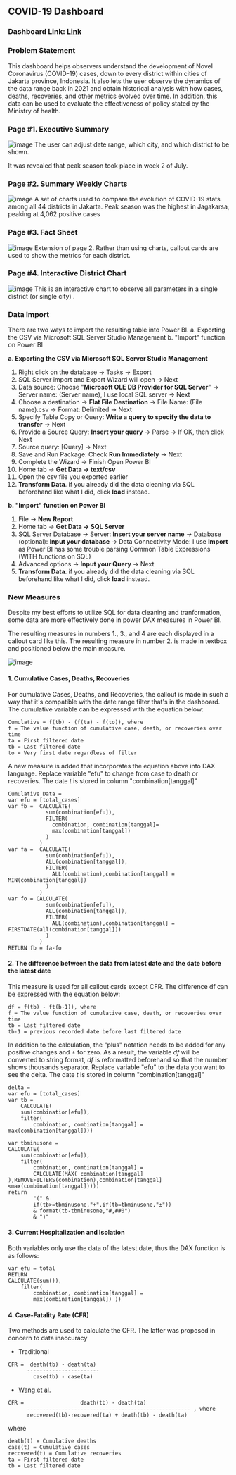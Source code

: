 ## COVID-19 Dashboard

### Dashboard Link: [Link](https://univindonesia-my.sharepoint.com/:u:/g/personal/farrel_mahardhika01_office_ui_ac_id/EeeaunE_bMFAnM27hse-JfoBYmt-JyPhUJR2UiVI2eJwDg?e=RpCKiw)

### Problem Statement

This dashboard helps observers understand the development of Novel Coronavirus (COVID-19) cases, down to every district within cities of Jakarta province, Indonesia. It also lets the user observe the dynamics of the data range back in 2021 and obtain historical analysis with how cases, deaths, recoveries, and other metrics evolved over time. In addition, this data can be used to evaluate the effectiveness of policy stated by the Ministry of health.

### Page #1. Executive Summary
![image](https://github.com/FarrelMFajar/Data-Analyst-Portofolio/assets/163612902/839cb531-a7b2-4325-8a0c-1cd70cdf1a1f)
The user can adjust date range, which city, and which district to be shown.

It was revealed that peak season took place in week 2 of July.

### Page #2. Summary Weekly Charts
![image](https://github.com/FarrelMFajar/Data-Analyst-Portofolio/assets/163612902/ee8eba67-00e0-4c6c-a2e7-3e6e799bb04b)
A set of charts used to compare the evolution of COVID-19 stats among all 44 districts in Jakarta.
Peak season was the highest in Jagakarsa, peaking at 4,062 positive cases

### Page #3. Fact Sheet
![image](https://github.com/FarrelMFajar/Data-Analyst-Portofolio/assets/163612902/2da64ef2-bf91-4e95-beb5-ff50b6937a12)
Extension of page 2. Rather than using charts, callout cards are used to show the metrics for each district.

### Page #4. Interactive District Chart
![image](https://github.com/FarrelMFajar/Data-Analyst-Portofolio/assets/163612902/1eebb819-aad4-4de1-8ec9-f8424071d24d)
This is an interactive chart to observe all parameters in a single district (or single city) .


### Data Import

There are two ways to import the resulting table into Power BI.
a. Exporting the CSV via Microsoft SQL Server Studio Management
b. "Import" function on Power BI

**a. Exporting the CSV via Microsoft SQL Server Studio Management**
1. Right click on the database → Tasks → Export
2. SQL Server import and Export Wizard will open → Next
3. Data source: Choose "**Microsoft OLE DB Provider for SQL Server**" → Server name: (Server name), I use local SQL server → Next
4. Choose a destination → **Flat File Destination** → File Name: (File name).csv → Format: Delimited → Next
5. Specify Table Copy or Query: **Write a query to specify the data to transfer** → Next
6. Provide a Source Query: **Insert your query** → Parse → If OK, then click Next
7. Source query: [Query] → Next
8. Save and Run Package: Check **Run Immediately** → Next
9. Complete the Wizard → Finish
Open Power BI
10. Home tab → **Get Data → text/csv**
11. Open the csv file you exported earlier
12. **Transform Data**. if you already did the data cleaning via SQL beforehand like what I did, click **load** instead.

**b. "Import" function on Power BI**
1. File → **New Report**
2. Home tab  →  **Get Data → SQL Server**
3. SQL Server Database → Server: **Insert your server name** → Database (optional): **Input your database** → Data Connectivity Mode: I use **Import** as Power BI has some trouble parsing Common Table Expressions (WITH functions on SQL)
4. Advanced options → **Input your Query** → Next
5. **Transform Data**. if you already did the data cleaning via SQL beforehand like what I did, click **load** instead.

### New Measures
Despite my best efforts to utilize SQL for data cleaning and tranformation, some data are more effectively done in power DAX measures in Power BI.

The resulting measures in numbers 1., 3., and 4 are each displayed in a callout card like this. The resulting measure in number 2. is made in textbox and positioned below the main measure. 

![image](https://github.com/FarrelMFajar/Data-Analyst-Portofolio/assets/163612902/7f074fd5-0970-4884-b862-3ed7a7e10bb7)

#### 1. Cumulative Cases, Deaths, Recoveries
For cumulative Cases, Deaths, and Recoveries, the callout is made in such a way that it's compatible with the date range filter that's in the dashboard. The cumulative variable can be expressed with the equation below:
```
Cumulative = f(tb) - (f(ta) - f(to)), where
f = The value function of cumulative case, death, or recoveries over time 
ta = First filtered date
tb = Last filtered date
to = Very first date regardless of filter
```
A new measure is added that incorporates the equation above into DAX language. Replace variable "efu" to change from case to death or recoveries. The date _t_ is stored in column "combination[tanggal]"
```
Cumulative Data =
var efu = [total_cases]
var fb =  CALCULATE(
            sum(combination[efu]),
            FILTER(
              combination, combination[tanggal]=
              max(combination[tanggal])
            )
          )
var fa =  CALCULATE(
            sum(combination[efu]),
            ALL(combination[tanggal]),
            FILTER(
              ALL(combination),combination[tanggal] = MIN(combination[tanggal])
            )
          )
var fo = CALCULATE(
            sum(combination[efu]),
            ALL(combination[tanggal]),
            FILTER(
              ALL(combination),combination[tanggal] = FIRSTDATE(all(combination[tanggal]))
            )
          )
RETURN fb = fa-fo
```

#### 2. The difference between the data from latest date and the date before the latest date
This measure is used for all callout cards except CFR. The difference df can be expressed with the equation below:
```
df = f(tb) - ft(b-1)), where
f = The value function of cumulative case, death, or recoveries over time
tb = Last filtered date
tb-1 = previous recorded date before last filtered date
```
In addition to the calculation, the "plus" notation needs to be added for any positive changes and ± for zero. As a result, the variable _df_ will be converted to string format, _df_ is reformatted beforehand so that the number shows thousands separator. Replace variable "efu" to the data you want to see the delta. The date _t_ is stored in column "combination[tanggal]"
```
delta =
var efu = [total_cases]
var tb = 
    CALCULATE(
    sum(combination[efu]),
    filter(
        combination, combination[tanggal] = max(combination[tanggal])))

var tbminusone = 
CALCULATE(
    sum(combination[efu]),
    filter(
        combination, combination[tanggal] =
        CALCULATE(MAX( combination[tanggal] ),REMOVEFILTERS(combination),combination[tanggal]<max(combination[tanggal]))))
return 
        "(" &
        if(tb>=tbminusone,"+",if(tb=tbminusone,"±"))
        & format(tb-tbminusone,"#,##0") 
        & ")" 
```

#### 3. Current Hospitalization and Isolation
Both variables only use the data of the latest date, thus the DAX function is as follows:
```
var efu = total
RETURN
CALCULATE(sum()),
    filter(
        combination, combination[tanggal] =
        max(combination[tanggal]) ))
```

#### 4. Case-Fatality Rate (CFR)
Two methods are used to calculate the CFR. The latter was proposed in concern to data inaccuracy
* Traditional
```
CFR =  death(tb) - death(ta)
      -----------------------
        case(tb) - case(ta)
```
* [Wang et al.](https://www.ncbi.nlm.nih.gov/pmc/articles/PMC7569625/#ref5)
```
CFR =                  death(tb) - death(ta)
      ---------------------------------------------------- , where
      recovered(tb)-recovered(ta) + death(tb) - death(ta)
```
where
```
death(t) = Cumulative deaths
case(t) = Cumulative cases
recovered(t) = Cumulative recoveries
ta = First filtered date
tb = Last filtered date
```

